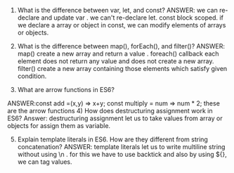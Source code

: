 
1) What is the difference between var, let, and const?
ANSWER: we can re-declare and update var .
we can't re-declare let.
const block scoped. if we declare a array or object in const, we can modify elements of arrays or objects.


2) What is the difference between map(), forEach(), and filter()?
ANSWER: map() create a new array and return a value .
foreach() callback each element does not return any value and does not create a new array.
filter() create a new array containing those elements which satisfy given condition.
3) What are arrow functions in ES6?

ANSWER:const add =(x,y) => x+y;
const multiply = num => num * 2;
these are the arrow functions
4) How does destructuring assignment work in ES6?
Answer: destructuring assignment let us to take values from array or objects for assign them as variable.


5) Explain template literals in ES6. How are they different from string concatenation?
ANSWER: template literals let us to write multiline string without using \n . for this we have to use backtick and also by using ${}, we can tag values.